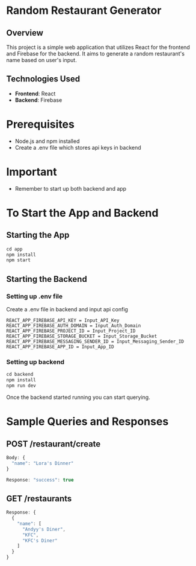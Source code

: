 # Random Restaurant Generator

## Overview

This project is a simple web application that utilizes React for the frontend and Firebase for the backend. 
It aims to generate a random restaurant's name based on user's input.

## Technologies Used

- **Frontend**: React
- **Backend**: Firebase

# Prerequisites

- Node.js and npm installed
- Create a .env file which stores api keys in backend

# Important
- Remember to start up both backend and app

# To Start the App and Backend

## Starting the App
```javascript
cd app
npm install
npm start
```

## Starting the Backend

### Setting up .env file
Create a .env file in backend and input api config
```
REACT_APP_FIREBASE_API_KEY = Input_API_Key
REACT_APP_FIREBASE_AUTH_DOMAIN = Input_Auth_Domain
REACT_APP_FIREBASE_PROJECT_ID = Input_Project_ID
REACT_APP_FIREBASE_STORAGE_BUCKET = Input_Storage_Bucket
REACT_APP_FIREBASE_MESSAGING_SENDER_ID = Input_Messaging_Sender_ID
REACT_APP_FIREBASE_APP_ID = Input_App_ID
```

### Setting up backend
```javascript
cd backend
npm install
npm run dev
```
Once the backend started running you can start querying.

# Sample Queries and Responses

## POST /restaurant/create
```javascript
Body: {
  "name": "Lora's Dinner"
}

Response: "success": true
```

## GET /restaurants
```javascript
Response: {
  {
    "name": [
      "Andyy's Diner",
      "KFC",
      "KFC's Diner"
    ]
  }
}
```
